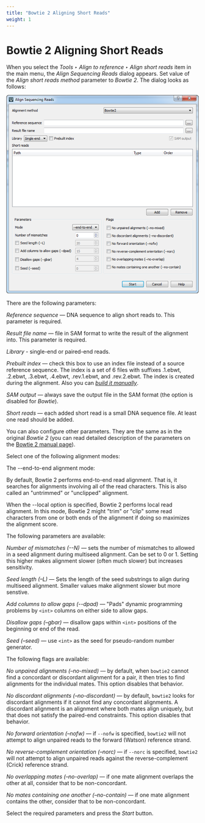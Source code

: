 ```yaml
---
title: "Bowtie 2 Aligning Short Reads"
weight: 1
---
```



# Bowtie 2 Aligning Short Reads

When you select the _Tools ‣ Align to reference ‣ Align short reads_ item in the main menu, the _Align Sequencing Reads_ dialog appears. Set value of the _Align short reads method_ parameter to _Bowtie 2_. The dialog looks as follows:


![](/images/65930862/65930863.png)

There are the following parameters:

_Reference sequence_ — DNA sequence to align short reads to. This parameter is required.

_Result file name_ — file in SAM format to write the result of the alignment into. This parameter is required.

_Library_ - single-end or paired-end reads.

_Prebuilt index_ — check this box to use an index file instead of a source reference sequence. The index is a set of 6 files with suffixes .1.ebwt, .2.ebwt, .3.ebwt, .4.ebwt, .rev.1.ebwt, and .rev.2.ebwt. The index is created during the alignment. Also you can [_build it manually_](http://ugene.unipro.ru/documentation/manual/plugins/bowtie/build_index.html#bowtie-build-index).

_SAM output_ — always save the output file in the SAM format (the option is disabled for _Bowtie_).

_Short reads_ — each added short read is a small DNA sequence file. At least one read should be added.

You can also configure other parameters. They are the same as in the original _Bowtie 2_ (you can read detailed description of the parameters on the [Bowtie 2 manual page](http://bowtie-bio.sourceforge.net/bowtie2/index.shtml)).

Select one of the following alignment modes:

The --end-to-end alignment mode:

By default, Bowtie 2 performs end-to-end read alignment. That is, it searches for alignments involving all of the read characters. This is also called an "untrimmed" or "unclipped" alignment.

 When the --local option is specified, Bowtie 2 performs local read alignment. In this mode, Bowtie 2 might "trim" or "clip" some read characters from one or both ends of the alignment if doing so maximizes the alignment score.

The following parameters are available:

_Number of mismatches (--N)_ — sets the number of mismatches to allowed in a seed alignment during multiseed alignment. Can be set to 0 or 1. Setting this higher makes alignment slower (often much slower) but increases sensitivity.

_Seed length (–L)_ — Sets the length of the seed substrings to align during multiseed alignment. Smaller values make alignment slower but more senstive.

_Add columns to allow gaps (--dpad)_ — "Pads" dynamic programming problems by `<int>` columns on either side to allow gaps.

_Disallow gaps (–gbar)_ — disallow gaps within `<int>` positions of the beginning or end of the read.

_Seed (–seed)_ — use `<int>` as the seed for pseudo-random number generator.

The following flags are available:

_No unpaired alignments (–no-mixed)_ — by default, when `bowtie2` cannot find a concordant or discordant alignment for a pair, it then tries to find alignments for the individual mates. This option disables that behavior.

_No discordant alignments (–no-discordant)_ — by default, `bowtie2` looks for discordant alignments if it cannot find any concordant alignments. A discordant alignment is an alignment where both mates align uniquely, but that does not satisfy the paired-end constraints. This option disables that behavior.

_No forward orientation (–nofw)_ — if `--nofw` is specified, `bowtie2` will not attempt to align unpaired reads to the forward (Watson) reference strand.

_No reverse-complement orientation (–norc)_ — if `--norc` is specified, `bowtie2` will not attempt to align unpaired reads against the reverse-complement (Crick) reference strand.

_No overlapping mates (–no-overlap)_ — if one mate alignment overlaps the other at all, consider that to be non-concordant.

_No mates containing one another (–no-contain)_ — if one mate alignment contains the other, consider that to be non-concordant.

Select the required parameters and press the _Start_ button.

